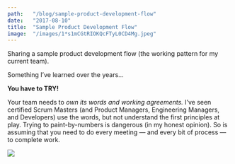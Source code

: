 ```yaml
---
path:	"/blog/sample-product-development-flow"
date:	"2017-08-10"
title:	"Sample Product Development Flow"
image:	"/images/1*s1mCGtRIOKQcFTyL0CD4Mg.jpeg"
---
```


Sharing a sample product development flow (the working pattern for my current team).

Something I’ve learned over the years…

**You have to TRY!**

Your team needs to *own its words and working agreements.* I’ve seen certified Scrum Masters (and Product Managers, Engineering Managers, and Developers) use the words, but not understand the first principles at play. Trying to paint-by-numbers is dangerous (in my honest opinion). So is assuming that you need to do every meeting — and every bit of process — to complete work.

![](/images/1*s1mCGtRIOKQcFTyL0CD4Mg.jpeg)